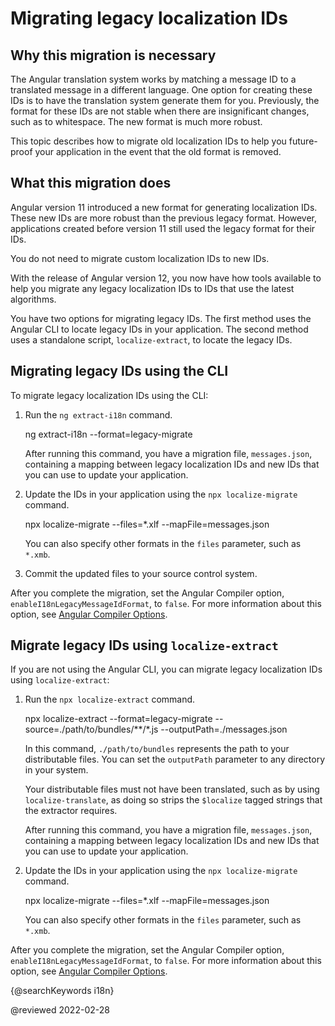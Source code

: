 # Migrating legacy localization IDs

## Why this migration is necessary

The Angular translation system works by matching a message ID to a translated message in a different language.
One option for creating these IDs is to have the translation system generate them for you.
Previously, the format for these IDs are not stable when there are insignificant changes, such as to whitespace.
The new format is much more robust.

This topic describes how to migrate old localization IDs to help you future-proof your application in the event that the old format is removed.

## What this migration does

Angular version 11 introduced a new format for generating localization IDs.
These new IDs are more robust than the previous legacy format.
However, applications created before version 11 still used the legacy format for their IDs.

<div class="alert is-helpful">

You do not need to migrate custom localization IDs to new IDs.

</div>

With the release of Angular version 12, you now have how tools available to help you migrate any legacy localization IDs to IDs that use the latest algorithms.

You have two options for migrating legacy IDs.
The first method uses the Angular CLI to locate legacy IDs in your application.
The second method uses a standalone script, `localize-extract`, to locate the legacy IDs.

## Migrating legacy IDs using the CLI

To migrate legacy localization IDs using the CLI:

1.  Run the `ng extract-i18n` command.

    <code-example format="shell" language="shell">

    ng extract-i18n --format=legacy-migrate

    </code-example>

    After running this command, you have a migration file, `messages.json`, containing a mapping between legacy localization IDs and new IDs that you can use to update your application.

1.  Update the IDs in your application using the `npx localize-migrate` command.

    <code-example format="shell" language="shell">

    npx localize-migrate --files=*.xlf --mapFile=messages.json

    </code-example>

    <div class="alert is-helpful">

    You can also specify other formats in the `files` parameter, such as `*.xmb`.

    </div>

1.  Commit the updated files to your source control system.

After you complete the migration, set the Angular Compiler option, `enableI18nLegacyMessageIdFormat`, to `false`.
For more information about this option, see [Angular Compiler Options](guide/angular-compiler-options#enablei18nlegacymessageidformat).

## Migrate legacy IDs using `localize-extract`

If you are not using the Angular CLI, you can migrate legacy localization IDs using `localize-extract`:

1.  Run the `npx localize-extract` command.

    <code-example format="shell" language="shell">

    npx localize-extract --format=legacy-migrate --source=./path/to/bundles/**/*.js --outputPath=./messages.json

    </code-example>

    In this command, `./path/to/bundles` represents the path to your distributable files.
    You can set the `outputPath` parameter to any directory in your system.

    <div class="alert is-helpful">

    Your distributable files must not have been translated, such as by using `localize-translate`, as doing so strips the `$localize` tagged strings that the extractor requires.

    </div>

    After running this command, you have a migration file, `messages.json`, containing a mapping between legacy localization IDs and new IDs that you can use to update your application.

1.  Update the IDs in your application using the `npx localize-migrate` command.

    <code-example format="shell" language="shell">

    npx localize-migrate --files=*.xlf --mapFile=messages.json

    </code-example>

    <div class="alert is-helpful">

    You can also specify other formats in the `files` parameter, such as `*.xmb`.

    </div>

After you complete the migration, set the Angular Compiler option, `enableI18nLegacyMessageIdFormat`, to `false`.
For more information about this option, see [Angular Compiler Options](guide/angular-compiler-options#enablei18nlegacymessageidformat).

{@searchKeywords i18n}

<!-- links -->

<!-- external links -->

<!-- end links -->

@reviewed 2022-02-28
